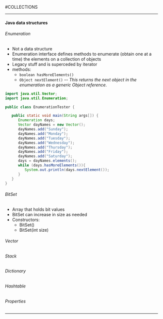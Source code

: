 #COLLECTIONS

----
#### Java data structures

###### Enumeration
* Not a data structure
* Enumeration interface defines methods to enumerate (obtain one at a time) the elements on a collection of objects
* Legacy stuff and is superceded by iterator
* methods:
  * `boolean hasMoreElements()`
  * `Object nextElement()` -- *This returns the next object in the enumeration as a generic Object reference.*

```Java
import java.util.Vector;
import java.util.Enumeration;

public class EnumerationTester {

   public static void main(String args[]) {
      Enumeration days;
      Vector dayNames = new Vector();
      dayNames.add("Sunday");
      dayNames.add("Monday");
      dayNames.add("Tuesday");
      dayNames.add("Wednesday");
      dayNames.add("Thursday");
      dayNames.add("Friday");
      dayNames.add("Saturday");
      days = dayNames.elements();
      while (days.hasMoreElements()){
         System.out.println(days.nextElement());
      }
   }
}

```
###### BitSet
* Array that holds bit values
* BitSet can increase in size as needed
* Constructors:
  * BitSet()
  * BitSet(int size)

###### Vector
###### Stack
###### Dictionary
###### Hashtable
###### Properties

----

